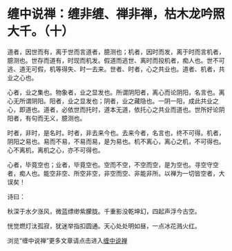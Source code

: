缠中说禅：缠非缠、禅非禅，枯木龙吟照大千。（十）
====

			




   道者，因世而有，离于世而言道者，臆测也；机者，因时而发，离于时而言机者，臆测也。世存而道有，时现而机发。假道而逃世、离时而投机者，痴人也。世不可逃、道无可假，机等得失、时一去来。世者、时者，心之共业也。道者、机者，共业之心也。







   心者，业之集也。物象者，业之显发也。所谓阴阳者，离心而论阴阳，名言也。离心无所谓阴阳。阳者，业之显发也；阴者，业之藏隐也。一阴一阳，成此共业之心，即道也。道者，必依世而托时，道本无道，依托心之共业而道也。世所好论阴阳者，有句而无义，臆测也。







   时者，非时，是名时。时者，非去来今也。去来今者，名言也，终不可得。机者，阴阳之易也。易而不易，不易而易，是为易也。机不离心，离心之机，不可得也。心不离机，离机之心，亦不可得也。







   心者，毕竟空也；业者，毕竟空也。空而不空，不空而空，是为空也。寻空守空者，痴人也。能空非空、所空非空，非空而空、非能非所。以禅为一切皆空者，大误矣！







   诗曰：







秋深于水夕涨风，微蓝缥缈紫朦胧。千重影没乾坤幻，四起声浮今古空。




恍觉燃灯汰孤寂，犹迷举指扣圆通。天心处处明如昼，一点冰花溅火红。
























浏览“缠中说禅”更多文章请点击进入[缠中说禅](http://blog.sina.com.cn/m/chzhshch)
